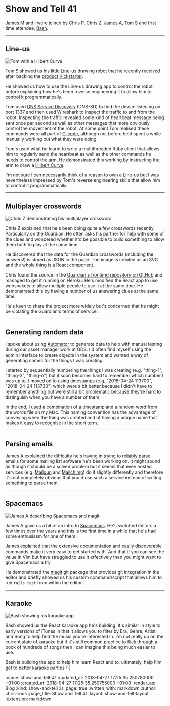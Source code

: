Show and Tell 41
================

[James M][james-mead] and I were joined by [Chris P][chris-patuzzo], [Chris Z][chris-zetter], [James A][james-adam], [Tom S][tom-stuart] and first time attendee, [Bash][bash].

[bash]: https://www.howlinbash.com/
[chris-patuzzo]: https://twitter.com/chrispatuzzo
[chris-zetter]: https://chriszetter.com/
[james-adam]: http://lazyatom.com/
[james-mead]: /james-mead
[tom-stuart]: http://codon.com/

---

## Line-us

![Tom with a Hilbert Curve](/images/blog/2018-02-23-show-and-tell-41-tom-s-hilbert-curve.jpg)

Tom S showed us his little [Line-us][line-us] drawing robot that he recently received after backing the [product Kickstarter][line-us-kickstarter].

He showed us how to use the Line-us drawing app to control the robot before explaining how he's been reverse engineering it to allow him to control it programmatically.

Tom used [DNS Service Discovery][dns-sd] (DNS-SD) to find the device listening on port 1337 and then used Wireshark to inspect the traffic to and from the robot. Inspecting the traffic revealed some kind of heartbeat message being sent once per second as well as other messages that more obviously control the movement of the robot. At some point Tom realised these commands were all part of [G-code][g-code], although not before he'd spent a while manually working out what they were doing.

Tom's used what he learnt to write a multithreaded Ruby client that allows him to regularly send the heartbeat as well as the other commands he needs to control the arm. He demonstrated this working by instructing the arm to draw a [Hilbert Curve][hilbert-curve].

I'm not sure I can necessarily think of a reason to own a Line-us but I was nevertheless impressed by Tom's reverse engineering skills that allow him to control it programmatically.

[dns-sd]: http://www.dns-sd.org/
[line-us]: http://line-us.com/
[line-us-kickstarter]: https://www.kickstarter.com/projects/line-us/line-us-the-little-robot-drawing-arm
[g-code]: https://en.wikipedia.org/wiki/G-code
[hilbert-curve]: https://en.wikipedia.org/wiki/Hilbert_curve

---

## Multiplayer crosswords

![Chris Z demonstrating his multiplayer crossword](/images/blog/2018-02-23-show-and-tell-41-chris-z-crossword.jpg)

Chris Z explained that he's been doing quite a few crosswords recently. Particularly on the Guardian. He often asks his partner for help with some of the clues and wondered whether it'd be possible to build something to allow them both to play at the same time.

He discovered that the data for the Guardian crosswords (including the answers!) is stored as JSON in the page. The image is created as an SVG and the whole thing is a React component.

Chris found the source in the [Guardian's frontend repository on GitHub][github-guardian-frontend] and managed to get it running on Heroku. He's modified the React app to use websockets to allow multiple people to use it at the same time. He demonstrated this by having a number of us answering clues at the same time.

He's keen to share the project more widely but's concerned that he might be violating the Guardian's terms of service.

[github-guardian-frontend]: ]https://github.com/guardian/frontend

---

## Generating random data

I spoke about using [Automator][automator] to generate data to help with manual testing during our asset manager work at GDS. I'd often find myself using the admin interface to create objects in the system and wanted a way of generating names for the things I was creating.

I started by sequentially numbering the things I was creating (e.g. "thing-1", "thing-2", "thing-n") but it soon becomes hard to remember which number I was up to. I moved on to using timestamps (e.g. "2018-04-24 113700", "2018-04-24 113730") which were a bit better because I didn't have to remember anything but were still a bit problematic because they're hard to distinguish when you have a number of them.

In the end, I used a combination of a timestamp and a random word from the words file on my Mac. This naming convention has the advantage of conveying when the thing was created and of having a unique name that makes it easy to recognise in the short term.

[automator]: https://support.apple.com/en-gb/guide/automator/welcome/mac

---

## Parsing emails

James A explained the difficulty he's having in trying to reliably parse emails for some mailing list software he's been working on. It might sound as though it should be a solved problem but it seems that even hosted services (e.g. [Mailgun][mailgun] and [Mailchimp][mailchimp]) do it slightly differently and therefore it's not completely obvious that you'd use such a service instead of writing something to parse them.

[mailgun]: https://www.mailgun.com/
[mailchimp]: https://mailchimp.com/

---

## Spacemacs

![James A describing Spacemacs and magit](/images/blog/2018-02-23-show-and-tell-41-james-a-magit.jpg)

James A gave us a bit of an intro to [Spacemacs][spacemacs]. He's switched editors a few times over the years and this is the first time in a while that he's had some enthusiasm for one of them.

James explained that the extensive documentation and easily discoverable commands make it very easy to get started with. And that if you can see the value in Vim but have struggled to use it effectively then you might want to give Spacemacs a try.

He demonstrated the [magit][magit] git package that provides git integration in the editor and briefly showed us his custom command/script that allows him to run `rails test` from within the editor.

[spacemacs]: http://spacemacs.org/
[magit]: https://magit.vc/

---

## Karaoke

![Bash showing his karaoke app](/images/blog/2018-02-23-show-and-tell-41-bash-karaoke.jpg)

Bash showed us the React karaoke app he's building. It's similar in style to early versions of iTunes in that it allows you to filter by Era, Genre, Artist and Song to help find the music you're interested in. I'm not really up on the current state of karaoke but if it's still common practice to flick through a book of hundreds of songs then I can imagine this being much easier to use.

Bash is building the app to help him learn React and to, ultimately, help him get to better karaoke parties :-)

:name: show-and-tell-41
:updated_at: 2018-04-27 17:25:35.250780000 +01:00
:created_at: 2018-04-27 17:25:35.250755000 +01:00
:render_as: Blog
:kind: show-and-tell
:is_page: true
:written_with: markdown
:author: chris-roos
:page_title: Show and Tell 41
:layout: show-and-tell-layout
:extension: markdown
